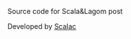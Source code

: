 Source code for Scala&Lagom post

Developed by [Scalac](https://scalac.io/?utm_source=scalac_github&utm_campaign=scalac1&utm_medium=web)
